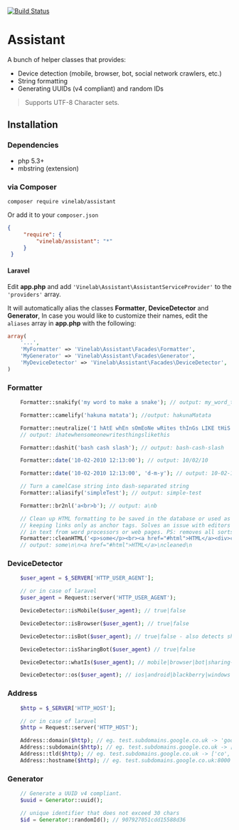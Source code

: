 [![Build Status](https://travis-ci.org/Vinelab/assistant.png?branch=master)](https://travis-ci.org/Vinelab/assistant)

# Assistant
A bunch of helper classes that provides:

- Device detection (mobile, browser, bot, social network crawlers, etc.)
- String formatting
- Generating UUIDs (v4 compliant) and random IDs

> Supports UTF-8 Character sets.

## Installation

### Dependencies
- php 5.3+
- mbstring (extension)

### via Composer
```
composer require vinelab/assistant
```

Or add it to your `composer.json`

```json
{
     "require": {
         "vinelab/assistant": "*"
     }
 }
```

#### Laravel
Edit **app.php** and add `'Vinelab\Assistant\AssistantServiceProvider'` to the `'providers'` array.

It will automatically alias the classes **Formatter**, **DeviceDetector** and **Generator**,
In case you would like to customize their names, edit the `aliases` array in **app.php** with the following:

```php
array(
	'...',
	'MyFormatter' => 'Vinelab\Assistant\Facades\Formatter',
	'MyGenerator' => 'Vinelab\Assistant\Facades\Generator',
	'MyDeviceDetector' => 'Vinelab\Assistant\Facades\DeviceDetector',
)
```

### Formatter

```php
	Formatter::snakify('my word to make a snake'); // output: my_word_to_make_a_snake

	Formatter::camelify('hakuna matata'); //output: hakunaMatata

	Formatter::neutralize('I hAtE whEn sOmEoNe wRites thInGs LIKE tHiS');
	// output: ihatewhensomeonewritesthingslikethis

	Formatter::dashit('bash cash slash'); // output: bash-cash-slash

	Formatter::date('10-02-2010 12:13:00'); // output: 10/02/10

	Formatter::date('10-02-2010 12:13:00', 'd-m-y'); // output: 10-02-10

	// Turn a camelCase string into dash-separated string
	Formatter::aliasify('simpleTest'); // output: simple-test

	Formatter::br2nl('a<br>b'); // output: a\nb

	// Clean up HTML formatting to be saved in the database or used as plain text
	// keeping links only as anchor tags. Solves an issue with editors when pasting
	// in text from word processors or web pages. PS: removes all sorts of media.
	Formatter::cleanHTML('<p>some</p><br><a href="#html">HTML</a><div>cleaned</div><img src="http://come.img" />');
	// output: some\n\n<a href="#html">HTML</a>\ncleaned\n
```

### DeviceDetector

```php
	$user_agent = $_SERVER['HTTP_USER_AGENT'];

	// or in case of laravel
	$user_agent = Request::server('HTTP_USER_AGENT');

	DeviceDetector::isMobile($user_agent); // true|false

	DeviceDetector::isBrowser($user_agent); // true|false

	DeviceDetector::isBot($user_agent); // true|false - also detects sharing bots

	DeviceDetector::isSharingBot($user_agent) // true|false

	DeviceDetector::whatIs($user_agent); // mobile|browser|bot|sharing-bot

	DeviceDetector::os($user_agent); // ios|android|blackberry|windows|other
```

### Address

```php
	$http = $_SERVER['HTTP_HOST'];

	// or in case of laravel
	$http = Request::server('HTTP_HOST');

	Address::domain($http); // eg. test.subdomains.google.co.uk -> 'google'
	Address::subdomain($http); // eg. test.subdomains.google.co.uk -> ['test', 'subdomains']
	Address::tld($http); // eg. test.subdomains.google.co.uk -> ['co', 'uk']
	Address::hostname($http); // eg. test.subdomains.google.co.uk:8000 -> 'test.subdomains.google.co.uk'

```

### Generator

```php
	// Generate a UUID v4 compliant.
	$uuid = Generator::uuid();

	// unique identifier that does not exceed 30 chars
	$id = Generator::randomId(); // 907927051cdd15588d36
```
